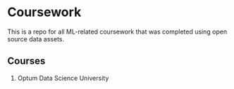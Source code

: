 # Coursework
This is a repo for all ML-related coursework that was completed using open source data assets.
## Courses
1. Optum Data Science University
